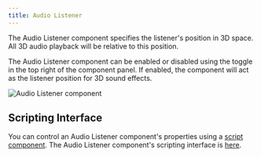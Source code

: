 ```yaml
---
title: Audio Listener
---
```


The Audio Listener component specifies the listener's position in 3D space. All 3D audio playback will be relative to this position.

The Audio Listener component can be enabled or disabled using the toggle in the top right of the component panel. If enabled, the component will act as the listener position for 3D sound effects.

![Audio Listener component](/img/user-manual/scenes/components/component-audiolistener.png)

## Scripting Interface

You can control an Audio Listener component's properties using a [script component][2]. The Audio Listener component's scripting interface is [here][3].

[2]: /user-manual/scenes/components/script
[3]: https://api.playcanvas.com/classes/Engine.AudioListenerComponent.html

